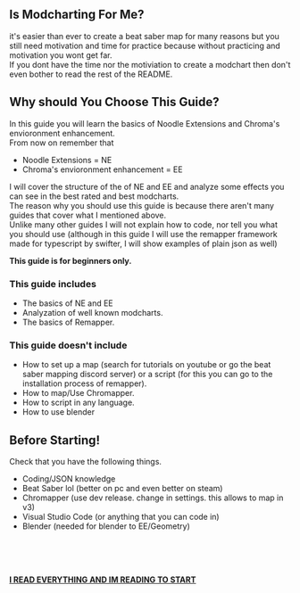 ## Is Modcharting For Me?
it's easier than ever to create a beat saber map for many reasons but you still need motivation and time for practice because without practicing and motivation you wont get far.  
If you dont have the time nor the motiviation to create a modchart then don't even bother to read the rest of the README.

## Why should You Choose This Guide?
In this guide you will learn the basics of Noodle Extensions and Chroma's envioronment enhancement.  
From now on remember that
- Noodle Extensions = NE
- Chroma's envioronment enhancement = EE  

I will cover the structure of the of NE and EE and analyze some effects you can see in the best rated and best modcharts.  
The reason why you should use this guide is because there aren't many guides that cover what I mentioned above.  
Unlike many other guides I will not explain how to code, nor tell you what you should use (although in this guide I will use the remapper framework made for typescript by swifter, I will show examples of plain json as well)

**This guide is for beginners only.**

### This guide includes
- The basics of NE and EE
- Analyzation of well known modcharts.
- The basics of Remapper.

### This guide doesn't include
- How to set up a map (search for tutorials on youtube or go the beat saber mapping discord server) or a script (for this you can go to the installation process of remapper).
- How to map/Use Chromapper.
- How to script in any language.
- How to use blender

## Before Starting!
Check that you have the following things.
- Coding/JSON knowledge
- Beat Saber lol (better on pc and even better on steam)
- Chromapper (use dev release. change in settings. this allows to map in v3)
- Visual Studio Code (or anything that you can code in)
- Blender (needed for blender to EE/Geometry)

</br>
</br>
</br>

**[I READ EVERYTHING AND IM READING TO START](https://github.com/TzurS11/noodle-guide/wiki)**
